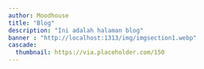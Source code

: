 ```yaml
---
author: Moodhouse
title: "Blog"
description: "Ini adalah halaman blog"
banner : "http://localhost:1313/img/imgsection1.webp"
cascade:
  thumbnail: https://via.placeholder.com/150
---
```

